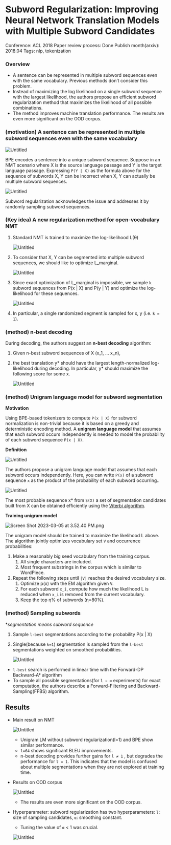 # Subword Regularization: Improving Neural Network Translation Models with Multiple Subword Candidates

Conference: ACL 2018
Paper review process: Done
Publish month(arxiv): 2018.04
Tags: nlp, tokenization

### Overview

- A sentence can be represented in multiple subword sequences even with the same vocabulary. Previous methods don’t consider this problem.
- Instead of maximizing the log likelihood on a single subword sequence with the largest likelihood, the authors propose an efficient subword regularization method that maximizes the likelihood of all possible combinations.
- The method improves machine translation performance. The results are even more significant on the OOD corpus.

### (motivation) A sentence can be represented in multiple subword sequences even with the same vocabulary

![Untitled](Subword%20Regularization%20Improving%20Neural%20Network%20Tr%207f23ecbb8d904733816e65b805d87248/Untitled.png)

BPE encodes a sentence into a unique subword sequence. Suppose in an NMT scenario where X is the source language passage and Y is the target language passage. Expressing `P(Y | X)` as the formula above for the sequence of subwords X, Y can be incorrect when X, Y can actually be multiple subword sequences. 

![Untitled](Subword%20Regularization%20Improving%20Neural%20Network%20Tr%207f23ecbb8d904733816e65b805d87248/Untitled%201.png)

Subword regularization acknowledges the issue and addresses it by randomly sampling subword sequences.

### (Key idea) A new regularization method for open-vocabulary NMT

1. Standard NMT is trained to maximize the log-likelihood L(θ)
    
    ![Untitled](/sources/paper-review/Subword%20Regularization%20Improving%20Neural%20Network%20Tr%207f23ecbb8d904733816e65b805d87248/Untitled%202.png)
    
2. To consider that X, Y can be segmented into multiple subword sequences, we should like to optimize L_marginal.
    
    ![Untitled](Subword%20Regularization%20Improving%20Neural%20Network%20Tr%207f23ecbb8d904733816e65b805d87248/Untitled%203.png)
    
3. Since exact optimization of L_marginal is impossible, we sample `k` subword sequences from P(x | X) and P(y | Y) and optimize the log-likelihood for these sequences. 
    
    ![Untitled](Subword%20Regularization%20Improving%20Neural%20Network%20Tr%207f23ecbb8d904733816e65b805d87248/Untitled%204.png)
    
4. In particular, a single randomized segment is sampled for x, y (i.e. `k = 1`).

### (method) n-best decoding

During decoding, the authors suggest an **n-best decoding** algorithm:

1. Given n-best subword sequences of X (x_1, … x_n), 
2. the best translation y* should have the largest length-normalized log-likelihood during decoding. In particular, y* should maximize the following score for some x.
    
    ![Untitled](Subword%20Regularization%20Improving%20Neural%20Network%20Tr%207f23ecbb8d904733816e65b805d87248/Untitled%205.png)
    

### (method) Unigram language model for subword segmentation

**Motivation**

Using BPE-based tokenizers to compute `P(x | X)` for subword normalization is non-trivial because it is based on a greedy and deterministic encoding method. A **unigram language model** that assumes that each subword occurs independently is needed to model the probability of each subword sequence `P(x | X)`.

**Definition**

![Untitled](Subword%20Regularization%20Improving%20Neural%20Network%20Tr%207f23ecbb8d904733816e65b805d87248/Untitled%206.png)

The authors propose a unigram language model that assumes that each subword occurs independently. Here, you can write `P(x)` of a subword sequence `x` as the product of the probability of each subword occurring..

![Untitled](Subword%20Regularization%20Improving%20Neural%20Network%20Tr%207f23ecbb8d904733816e65b805d87248/Untitled%207.png)

The most probable sequence x* from `S(X)` a set of segmentation candidates built from X can be obtained efficiently using the [Viterbi algorithm](https://ratsgo.github.io/data%20structure&algorithm/2017/11/14/viterbi/).

**Training unigram model**

![Screen Shot 2023-03-05 at 3.52.40 PM.png](Subword%20Regularization%20Improving%20Neural%20Network%20Tr%207f23ecbb8d904733816e65b805d87248/Screen_Shot_2023-03-05_at_3.52.40_PM.png)

The unigram model should be trained to maximize the likelihood L above. The algorithm jointly optimizes vocabulary set `V` and occurrence probabilities:

1. Make a reasonably big seed vocabulary from the training corpus.
    1. All single characters are included.
    2. Most frequent substrings in the corpus which is similar to WordPiece. 
2. Repeat the following steps until `|V|` reaches the desired vocabulary size.
    1. Optimize p(x) with the EM algorithm given `V`.
    2. For each subword `x_i`, compute how much the likelihood L is reduced when `x_i` is removed from the current vocabulary. 
    3. Keep the top η% of subwords (η=80%). 

### (method) **Sampling subwords**

**segmentation means subword sequence*

1. Sample `l-best` segmentations according to the probability P(x | X)
2. Single(because `k=1`) segmentation is sampled from the `l-best` segmentations weighted on smoothed probabilities.
    
    ![Untitled](Subword%20Regularization%20Improving%20Neural%20Network%20Tr%207f23ecbb8d904733816e65b805d87248/Untitled%208.png)
    

- `l-best` search is performed in linear time with the Forward-DP Backward-A* algorithm
- To sample all possible segmentations(for `l → ∞` experiments) for exact computation, the authors describe a Forward-Filtering and Backward-Sampling(FFBS) algorithm.

## Results

- Main result on NMT
    
    ![Untitled](Subword%20Regularization%20Improving%20Neural%20Network%20Tr%207f23ecbb8d904733816e65b805d87248/Untitled%209.png)
    
    - Unigram LM without subword regularization(l=1) and BPE show similar performance.
    - `l=64` shows significant BLEU improvements.
    - n-best decoding provides further gains for `l ≠ 1` , but degrades the performance for `l = 1`. This indicates that the model is confused about multiple segmentations when they are not explored at training time.
- Results on OOD corpus
    
    ![Untitled](Subword%20Regularization%20Improving%20Neural%20Network%20Tr%207f23ecbb8d904733816e65b805d87248/Untitled%2010.png)
    
    - The results are even more significant on the OOD corpus.
- Hyperparameter: subword regularization has two hyperparameters: `l`: size of sampling candidates, `α`: smoothing constant.
    - Tuning the value of `α` < 1 was crucial.
    
    ![Untitled](Subword%20Regularization%20Improving%20Neural%20Network%20Tr%207f23ecbb8d904733816e65b805d87248/Untitled%2011.png)
